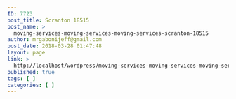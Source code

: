 ```yaml
---
ID: 7723
post_title: Scranton 18515
post_name: >
  moving-services-moving-services-moving-services-scranton-18515
author: mrgabonijeff@gmail.com
post_date: 2018-03-28 01:47:48
layout: page
link: >
  http://localhost/wordpress/moving-services-moving-services-moving-services-scranton-18515/
published: true
tags: [ ]
categories: [ ]
---
```

